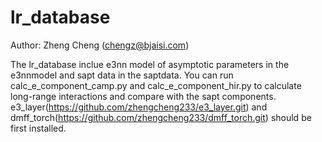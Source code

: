 # lr_database
Author: Zheng Cheng (chengz@bjaisi.com)

The lr_database inclue e3nn model of asymptotic parameters in the e3nnmodel and sapt data in the saptdata. You can run calc_e_component_camp.py and calc_e_component_hir.py to calculate long-range interactions and compare with the sapt components. e3_layer(https://github.com/zhengcheng233/e3_layer.git) and dmff_torch(https://github.com/zhengcheng233/dmff_torch.git) should be first installed. 



